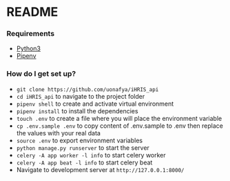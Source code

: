 # README #


### Requirements
- [Python3](https://www.python.org/)
- [Pipenv](https://pipenv.kennethreitz.org/en/latest/)

### How do I get set up? ###

* `git clone https://github.com/uonafya/iHRIS_api`
* `cd iHRIS_api` to navigate to the project folder
* `pipenv shell` to create and activate virtual environment
* `pipenv install` to install the dependencies
* `touch .env` to create a file where you will place the environment variable
*  `cp .env.sample .env` to copy content of .env.sample to .env then replace the values with your real data
* `source .env` to export environment variables
* `python manage.py runserver` to start the server
* `celery -A app worker -l info` to start celery worker
* `celery -A app beat -l info` to start celery beat
* Navigate to development server at `http://127.0.0.1:8000/`